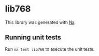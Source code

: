 # lib768

This library was generated with [Nx](https://nx.dev).

## Running unit tests

Run `nx test lib768` to execute the unit tests.
